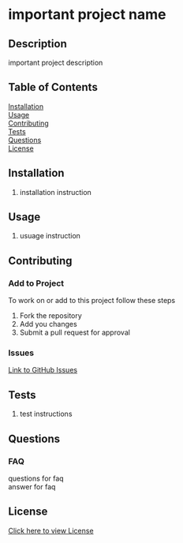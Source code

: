 # important project name
 
  ## Description
  important project description

  ## Table of Contents
  [Installation](##Installation)  
  [Usage](##Usage)  
  [Contributing](##Contributing)   
  [Tests](##Tests)  
  [Questions](##Questions)  
  [License](##License) 
  
  ## Installation
  1. installation instruction  
  
  ## Usage
  1. usuage instruction  
    
  
  ## Contributing
  
  ### Add to Project
  To work on or add to this project follow these steps
  1. Fork the repository
  2. Add you changes
  3. Submit a pull request for approval
  
  ### Issues
  [Link to GitHub Issues](https://github.com/kimberlyamaya/readme-generator/issues)   

  ## Tests
  1. test instructions

  ## Questions

  ### FAQ
  questions for faq  
  answer for faq

  ## License
  [Click here to view License](license.txt)